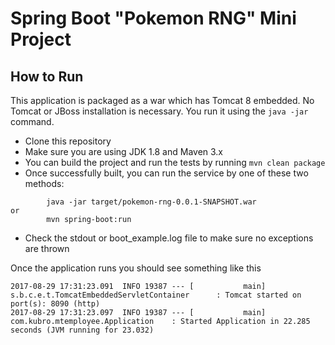 # Spring Boot "Pokemon RNG" Mini Project

## How to Run 

This application is packaged as a war which has Tomcat 8 embedded. No Tomcat or JBoss installation is necessary. You run it using the ```java -jar``` command.

* Clone this repository 
* Make sure you are using JDK 1.8 and Maven 3.x
* You can build the project and run the tests by running ```mvn clean package```
* Once successfully built, you can run the service by one of these two methods:
```
        java -jar target/pokemon-rng-0.0.1-SNAPSHOT.war
or
        mvn spring-boot:run
```
* Check the stdout or boot_example.log file to make sure no exceptions are thrown

Once the application runs you should see something like this

```
2017-08-29 17:31:23.091  INFO 19387 --- [           main] s.b.c.e.t.TomcatEmbeddedServletContainer      : Tomcat started on port(s): 8090 (http)
2017-08-29 17:31:23.097  INFO 19387 --- [           main] com.kubro.mtemployee.Application    : Started Application in 22.285 seconds (JVM running for 23.032)
```